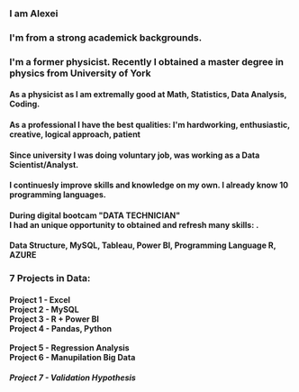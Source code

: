 <h3>  I am Alexei</h3> 
<h3> I'm from a strong academick backgrounds.</h3>
<h3>I'm a former physicist. Recently I obtained a master degree in physics from University of York</h3>
<h4>As a physicist as I am extremally good at Math, Statistics, Data Analysis, Coding. </h4>
<h4>As a professional I have the best qualities: I'm hardworking, enthusiastic, creative, logical approach, patient</h4>
<h4>Since university I was doing voluntary job, was working as a Data Scientist/Analyst.</h4>
<h4>I continuesly improve skills and knowledge on my own. I already know 10 programming languages.</h4>
<h4> During digital bootcam "DATA TECHNICIAN" <br>I had an unique opportunity to obtained and refresh many skills: . </h4>
<h4>Data Structure, MySQL, Tableau, Power BI, Programming Language R, AZURE </h4>
<h3> 7 Projects in Data:</h3>
<h4>Project 1 - Excel <br>Project 2 - MySQL<br>Project 3 - R + Power BI<br>Project 4 - Pandas, Python<br><br>Project 5 - Regression Analysis <br>Project 6 - Manupilation Big Data  </h4>

<h5>Project 7 - Validation Hypothesis</h5>


<!--
**Alek20s/Alek20s** is a ✨ _special_ ✨ repository because its `README.md` (this file) appears on your GitHub profile.

Here are some ideas to get you started:

- 🔭 I’m currently working on ...
- 🌱 I’m currently learning ...
- 👯 I’m looking to collaborate on ...
- 🤔 I’m looking for help with ...
- 💬 Ask me about ...
- 📫 How to reach me: ...
- 😄 Pronouns: ...
- ⚡ Fun fact: ...
-->
